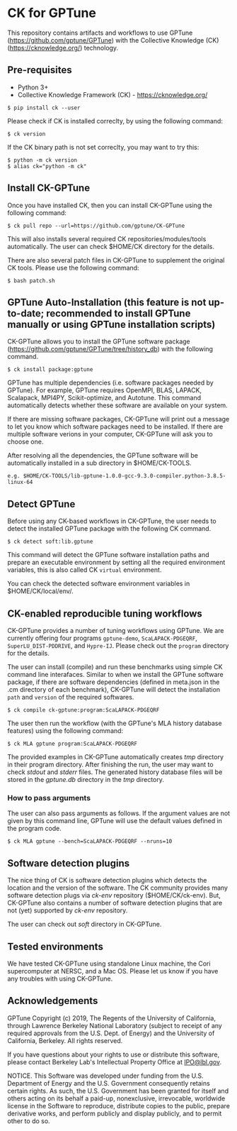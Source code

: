 # CK for GPTune

This repository contains artifacts and workflows to use GPTune (https://github.com/gptune/GPTune) with the Collective Knowledge (CK) (https://cknowledge.org/) technology.

## Pre-requisites

- Python 3+
- Collective Knowledge Framework (CK) - https://cknowledge.org/

```
$ pip install ck --user
```

Please check if CK is installed correclty, by using the following command:
```
$ ck version
```

If the CK binary path is not set correclty, you may want to try this:
```
$ python -m ck version
$ alias ck="python -m ck"
```

## Install CK-GPTune

Once you have installed CK, then you can install CK-GPTune using the following command:
```
$ ck pull repo --url=https://github.com/gptune/CK-GPTune
```
This will also installs several required CK repositories/modules/tools automatically. The user can check $HOME/CK directory for the details.

There are also several patch files in CK-GPTune to supplement the original CK tools. Please use the following command:
```
$ bash patch.sh
```

## GPTune Auto-Installation (this feature is not up-to-date; recommended to install GPTune manually or using GPTune installation scripts)

CK-GPTune allows you to install the GPTune software package (https://github.com/gptune/GPTune/tree/history_db) with the following command.

```
$ ck install package:gptune
```

GPTune has multiple dependencies (i.e. software packages needed by GPTune). For example, GPTune requires OpenMPI, BLAS, LAPACK, Scalapack, MPI4PY, Scikit-optimize, and Autotune. This command automatically detects whether these software are available on your system.

If there are missing software packages, CK-GPTune will print out a message to let you know which software packages need to be installed. If there are multiple software verions in your computer, CK-GPTune will ask you to choose one.

After resolving all the dependencies, the GPTune software will be automatically installed in a sub directory in $HOME/CK-TOOLS.

```
e.g. $HOME/CK-TOOLS/lib-gptune-1.0.0-gcc-9.3.0-compiler.python-3.8.5-linux-64
```

## Detect GPTune

Before using any CK-based workflows in CK-GPTune, the user needs to detect the installed GPTune package with the following CK command.

```
$ ck detect soft:lib.gptune
```

This command will detect the GPTune software installation paths and prepare an executable environment by setting all the required environment variables, this is also called CK `virtual` environment.

You can check the detected software environment variables in $HOME/CK/local/env/.

## CK-enabled reproducible tuning workflows

CK-GPTune provides a number of tuning workflows using GPTune. We are currently offering four programs `gptune-demo`, `ScaLAPACK-PDGEQRF`, `SuperLU_DIST-PDDRIVE`, and `Hypre-IJ`. Please check out the `program` directory for the details.

The user can install (compile) and run these benchmarks using simple CK command line interafaces. Similar to when we install the GPTune software package, if there are software dependencies (defined in meta.json in the .cm directory of each benchmark), CK-GPTune will detect the installation `path` and `version` of the required softwares.

```
$ ck compile ck-gptune:program:ScaLAPACK-PDGEQRF
```

The user then run the workflow (with the GPTune's MLA history database features) using the following command:

```
$ ck MLA gptune program:ScaLAPACK-PDGEQRF
```

The provided examples in CK-GPTune automatically creates *tmp* directory in their program directory. After finishing the run, the user may want to check *stdout* and *stderr* files. The generated history database files will be stored in the *gptune.db* directory in the *tmp* directory.

### How to pass arguments

The user can also pass arguments as follows. If the argument values are not given by this command line, GPTune will use the default values defined in the program code.

```
$ ck MLA gptune --bench=ScaLAPACK-PDGEQRF --nruns=10
```

## Software detection plugins

The nice thing of CK is software detection plugins which detects the location and the version of the software. The CK community provides many software detection plugs via *ck-env* repository ($HOME/CK/ck-env). But, CK-GPTune also contains a number of software detection plugins that are not (yet) supported by *ck-env* repository.

The user can check out *soft* directory in CK-GPTune.

## Tested environments

We have tested CK-GPTune using standalone Linux machine, the Cori supercomputer at NERSC, and a Mac OS. Please let us know if you have any troubles with using CK-GPTune. 

## Acknowledgements

GPTune Copyright (c) 2019, The Regents of the University of California, through Lawrence Berkeley National Laboratory (subject to receipt of any required approvals from the U.S. Dept. of Energy) and the University of California, Berkeley. All rights reserved.

If you have questions about your rights to use or distribute this software, please contact Berkeley Lab's Intellectual Property Office at IPO@lbl.gov.

NOTICE. This Software was developed under funding from the U.S. Department of Energy and the U.S. Government consequently retains certain rights. As such, the U.S. Government has been granted for itself and others acting on its behalf a paid-up, nonexclusive, irrevocable, worldwide license in the Software to reproduce, distribute copies to the public, prepare derivative works, and perform publicly and display publicly, and to permit other to do so.
